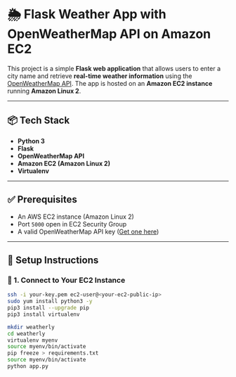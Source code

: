 # 🌦️ Flask Weather App with OpenWeatherMap API on Amazon EC2

This project is a simple **Flask web application** that allows users to enter a city name and retrieve **real-time weather information** using the [OpenWeatherMap API](https://openweathermap.org/). The app is hosted on an **Amazon EC2 instance** running **Amazon Linux 2**.

---

## 📦 Tech Stack

- **Python 3**
- **Flask**
- **OpenWeatherMap API**
- **Amazon EC2 (Amazon Linux 2)**
- **Virtualenv**

---

## ✅ Prerequisites

- An AWS EC2 instance (Amazon Linux 2)
- Port `5000` open in EC2 Security Group
- A valid OpenWeatherMap API key ([Get one here](https://openweathermap.org/api))

---

## 🚀 Setup Instructions

### 🔹 1. Connect to Your EC2 Instance
```bash
ssh -i your-key.pem ec2-user@<your-ec2-public-ip>
sudo yum install python3 -y
pip3 install --upgrade pip
pip3 install virtualenv

mkdir weatherly
cd weatherly
virtualenv myenv
source myenv/bin/activate
pip freeze > requirements.txt
source myenv/bin/activate
python app.py


